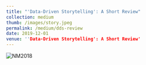 ```yaml
---
title: "'Data-Driven Storytelling': A Short Review"
collection: medium
thumb: /images/story.jpeg
permalink: /medium/dds-review
date: 2019-12-01
venue: ''Data-Driven Storytelling': A Short Review'
---
```

![](https://lorenzoamabili.github.io/images/story.jpeg "NM2018")
